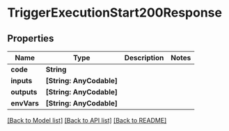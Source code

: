 # TriggerExecutionStart200Response

## Properties
Name | Type | Description | Notes
------------ | ------------- | ------------- | -------------
**code** | **String** |  | 
**inputs** | **[String: AnyCodable]** |  | 
**outputs** | **[String: AnyCodable]** |  | 
**envVars** | **[String: AnyCodable]** |  | 

[[Back to Model list]](../README.md#documentation-for-models) [[Back to API list]](../README.md#documentation-for-api-endpoints) [[Back to README]](../README.md)


